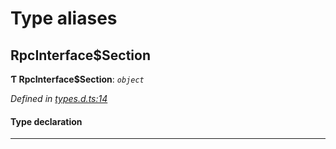 

# Type aliases

<a id="rpcinterface_section"></a>

##  RpcInterface$Section

**Ƭ RpcInterface$Section**: *`object`*

*Defined in [types.d.ts:14](https://github.com/polkadot-js/api/blob/3c8c4b0/packages/rpc-core/src/types.d.ts#L14)*

#### Type declaration

[index: `string`]: [RpcInterface$Section$Method](../interfaces/_types_d_.rpcinterface_section_method.md)

___

